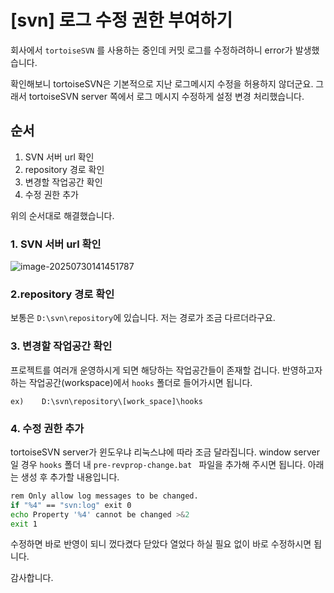 # [svn] 로그 수정 권한 부여하기



회사에서 `tortoiseSVN` 를 사용하는 중인데 커밋 로그를 수정하려하니 error가 발생했습니다.

확인해보니 tortoiseSVN은 기본적으로 지난 로그메시지 수정을 허용하지 않더군요. 그래서 tortoiseSVN server 쪽에서 로그 메시지 수정하게 설정 변경 처리했습니다.

## 순서

1. SVN 서버 url 확인
2. repository 경로 확인
3. 변경할 작업공간 확인
4. 수정 권한 추가

위의 순서대로 해결했습니다.

### 1. SVN 서버 url 확인

![image-20250730141451787](C:\Users\admin\Documents\GitHub\blog-contents-b\software\version-control\svn\로그수정권한부여하기.assets\image-20250730141451787.png)



### 2.repository 경로 확인

보통은 `D:\svn\repository`에 있습니다. 저는 경로가 조금 다르더라구요. 



### 3. 변경할 작업공간 확인

프로젝트를 여러개 운영하시게 되면 해당하는 작업공간들이 존재할 겁니다. 반영하고자 하는 작업공간(workspace)에서 `hooks` 폴더로 들어가시면 됩니다.

`ex)	D:\svn\repository\[work_space]\hooks`



### 4. 수정 권한 추가

tortoiseSVN server가 윈도우냐 리눅스냐에 따라 조금 달라집니다. window server일 경우 `hooks` 폴더 내 `pre-revprop-change.bat ` 파일을 추가해 주시면 됩니다. 아래는 생성 후 추가할 내용입니다.

```bash
rem Only allow log messages to be changed.
if "%4" == "svn:log" exit 0
echo Property '%4' cannot be changed >&2
exit 1
```



수정하면 바로 반영이 되니 껐다켰다 닫았다 열었다 하실 필요 없이 바로 수정하시면 됩니다.

감사합니다.